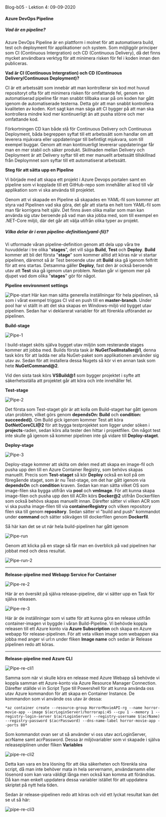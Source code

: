 Blog-b05 - Lektion 4: 09-09-2020

#### Azure DevOps Pipeline

##### Vad är en pipeline?

Azure DevOps Pipeline är en plattform i molnet för att automatisera build, test och deployment för applikationer och system. Som möjliggör principer som CI (Continuous Intergration) och CD (Continuous Delivery), då det finns mycket användbara verktyg för att minimera risken för fel i koden innan den publiceras.

**Vad är CI (Continuous Intergration) och CD (Continuous Delivery/Continuous Deployment)?**

CI är ett arbetssätt som innebär att man kontrollerar sin kod mot huvud repositoryt ofta för att minimera risken för omfattande fel, genom en automatiserad pipeline får man snabbt tillbaka svar på om koden har gått igenom de automatiserade testerna. Detta gör att man snabbt kontrollera kvaliteten av koden. Kort sagt kan man säga att CI bygger på att man ska kontrollera mindre kod mer kontinuerligt än att pusha större och mer omfattande kod.

Förkortningen CD kan både stå för Continuous Delivery och Continuous Deployment, båda begreppen syftat till ett arbetssätt som handlar om att leverera mjukvara eller uppdateringar till befintligt mjukvara, som till exempel buggar. Genom att man kontinuerligt levererar uppdateringar får man en mer stabil och säker produkt. Skillnaden mellan Delivery och Deployment är att Delivery syftar till ett mer manuellt arbetssätt tillskillnad från Deploymnet som syftar till ett automatiserat arbetssätt.

**Steg för att sätta upp en Pipeline**

Vi började med att skapa ett projekt i Azure Devops portalen samt en pipeline som vi kopplade till ett GitHub-repo som innehåller all kod till vår applikation som vi ska använda till projektet.

Genom att vi skapade en Pipeline så skapades en YAML-fil som kommer att styra vad Pipelinen vad ska göra, det går att starta en helt tom YAML-fil som man får korrigera helt själv. Det finns även olika mallar som man kan använda sig utav beroende på vad man ska jobba med, som till exempel en .NET-Core miljö, där det går att välja utifrån olika typer av projekt.

##### Vilka delar är i eran pipeline-definition(yaml-fil)?

Vi utformade våran pipeline-definition genom att dela upp våra tre huvuddelar i tre olika "**stages**", det vill säga **Build**, **Test** och **Deploy**. **Build** kommer att bli det första "**stage**" som kommer alltid att köras när vi startar pipelinen, däremot så är Test beroende utav att **Build** ska gå igenom felfritt för att ens startas. Detsamma gäller **Deploy**, fast den är också beroende utav att **Test** ska gå igenom utan problem. Nedan går vi igenom mer på djupet vad dom olika "**stages**" gör för något.

**Pipeline environment settings**

![Pipe-start](https://github.com/PGBSNH19/blog-b05/blob/master/Blog04pics/Pipe-start.PNG)
Här kan man sätta generella inställningar för hela pipelinen, så som i vårat exempel triggas CI vid en push till en **master-branch**. Under pool har vi ställt in att det ska skapas en Windows-miljö vid bygget utav pipelinen. Sedan har vi deklarerat variabler för att förenkla utförandet av pipelinen.

**Build-stage**

![Pipe-1](https://github.com/PGBSNH19/blog-b05/blob/master/Blog04pics/Pipe-1.PNG)

I build-staget sköts själva bygget utav miljön som resterande stages kommer att jobba med. Builds första task är **NuGetToolInstaller@1**, denna task körs för att ladda ner alla NuGet-paket som applikationen använder sig utav av. Sedan för att installera dessa Nugets så kör vi en annan task som hete **NuGetCommand@2**.

Vid den sista task körs **VSBuild@1** som bygger projektet i syfte att säkerhetsställa att projektet går att köra och inte innehåller fel.

**Test-stage**

![Pipe-2](https://github.com/PGBSNH19/blog-b05/blob/master/Blog04pics/Pipe-2.PNG)

Det första som Test-staget gör är att kolla om Build-staget har gått igenom utan problem, vilket görs genom **dependsOn: Build** och **condition: succeeded()**. Om Build gick igenom kommer Test att köra **DotNetCoreCLI@2** för att bygga testprojektet som ligger under söken i **projects**-raden, sedan körs alla tester den hittar i projektfilen. Om något test inte skulle gå igenom så kommer pipelinen inte gå vidare till **Deploy-staget**.

**Deploy-stage**

![Pipe-3](https://github.com/PGBSNH19/blog-b05/blob/master/Blog04pics/Pipe-3.PNG) 

Deploy-stage kommer att sköta om delen med att skapa en image-fil och pusha upp den till en Azure Container Registry, som behövs skapas manuellt. Precis som **Test-staget** så kör **Deploy** också en koll på om föregående staget, som är nu Test-stage, om det har gått igenom via **dependsOn** och **condition** kraven. Sedan kan man sätta vilket OS som image-filen ska bygga utifrån via **pool** och **vmImage**. För att kunna skapa image-filen och pusha upp den till ACRn körs **Docker@2** utifrån Dockerfilen som också behövs skapas manuellt innan. Därefter sätter vi vilken ACR som vi ska pusha image-filen till via **containerRegistry** och vilken repository filen ska till genom **repository**. Sedan sätter vi "build and push" kommandot under **command** och sätter sökvägen till dockerfilen genom **Dockerfil**. 

Så här kan det se ut när hela build-pipelinen har gått igenom

![Pipe-run](https://github.com/PGBSNH19/blog-b05/blob/master/Blog04pics/Pipe-run.PNG) 

Genom att klicka på en stage så får man en överblick på vad pipelinen har jobbat med och dess resultat.

![Pipe-run-2](https://github.com/PGBSNH19/blog-b05/blob/master/Blog04pics/Pipe-run-2.PNG) 

------

**Release-pipeline med Webapp Service For Container**

![Pipe-re-2](https://github.com/PGBSNH19/blog-b05/blob/master/Blog04pics/Pipe-re-2.PNG) 

Här är en översikt på själva release-pipeline, där vi sätter upp en Task för själva releasen.

![Pipe-re-3](https://github.com/PGBSNH19/blog-b05/blob/master/Blog04pics/Pipe-re-3.PNG) 

Här är de inställningar som vi satte för att kunna göra en release utifrån container-imagen vi byggde i våran Build-Pipeline. Vi behövde koppla releasen till ett Azure konto via **Azure Subscription** och skapa en Azure webapp för release-pipelinen. För att veta vilken image som webappen ska jobba med  anger vi url:n under fliken **Image name** och sedan är Release pipelinen redo att köras.

------

**Release-pipeline med Azure CLI**

![Pipe-re-cli1](https://github.com/PGBSNH19/blog-b05/blob/master/Blog04pics/Pipe-re-cli1.PNG) 

Samma som när vi skulle köra en release med Azure Webapp så behövde vi koppla samman ett Azure-konto via Azure Resource Manager Connection. Därefter ställde vi in Script Type till Powershell för att kunna använda oss utav Azure kommandon för att skapa en Container Instance. De kommandon som vi använde oss utav är dessa:

`*az container create --resource-group HorrorMovieAPI-rg --name horror-movie-app --image $(acrLoginServer)/horrorapi:45 --cpu 1 --memory 1 --registry-login-server $(acrLoginServer) --registry-username $(acrName) --registry-password $(acrPassword) --dns-name-label horror-movie-app --ports 80*`

Som kommandot ovan ser ut så använder vi oss utav acrLoginServer, acrName samt acrPassword. Dessa är miljövariabler som vi skapade i själva releasepiplinen under fliken **Variables**

![pipe-re-cli2](https://github.com/PGBSNH19/blog-b05/blob/master/Blog04pics/Pipe-re-cli2.PNG) 

Detta kan vara en bra lösning för att öka säkerheten och förenkla sina script, då man inte behöver mata in hela servernamn, användarnamn eller lösenord som kan vara väldigt långa men också kan komma att förändras. Då kan man enkelt uppdatera dessa variabler istället för att uppdatera skriptet på nytt hela tiden.

Sedan är release-pipelinen redo att köras och vid ett lyckat resultat kan det se ut så här:

 ![pipe-re-cli3](https://github.com/PGBSNH19/blog-b05/blob/master/Blog04pics/Pipe-re-cli3.PNG)
